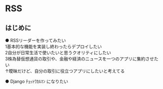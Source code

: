 # RSS

## はじめに
● RSSリーダーを作ってみたい    
1基本的な機能を実装し終わったらデプロイしたい     
2自分が日常生活で使いたいと思うクオリティにしたい    
3株為替仮想通貨の取引や、金融や経済のニュースを一つのアプリに集約させたい     
↑曖昧だけど、自分の取引に役立つアプリにしたいと考えてる   
    
● Django ﾁｮｯﾄﾜｶﾙﾏﾝ になりたい   

